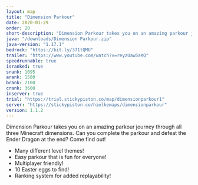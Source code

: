 ```yaml
---
layout: map
title: "Dimension Parkour"
date: 2020-01-29
order: 20
short-description: "Dimension Parkour takes you on an amazing parkour journey through all three Minecraft dimensions."
java: "/downloads/Dimension Parkour.zip"
java-version: "1.17.1"
bedrock: "https://bit.ly/371tQMU"
trailer: "https://www.youtube.com/watch?v=reyzUaw5aKQ"
speedrunnable: true
isranked: true
srank: 1095
arank: 1580
brank: 2100 
crank: 3600
inserver: true
trial: "https://trial.stickypiston.co/map/dimensionparkour1"
server: "https://stickypiston.co/hielkemaps/dimensionparkour"
version: 1.1.2
---
```


Dimension Parkour takes you on an amazing parkour journey through all three Minecraft dimensions. Can you complete the parkour and defeat the Ender Dragon at the end? Come find out!

- Many different level themes!
- Easy parkour that is fun for everyone!
- Multiplayer friendly!
- 10 Easter eggs to find!
- Ranking system for added replayability!